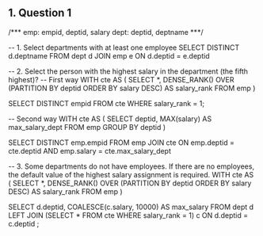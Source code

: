 ## 1. Question 1

/***
emp: empid, deptid, salary
dept: deptid, deptname 
***/

-- 1. Select departments with at least one employee
SELECT
  DISTINCT d.deptname
FROM dept d
JOIN emp e
  ON d.deptid = e.deptid
  
-- 2. Select the person with the highest salary in the department (the fifth highest)?
-- First way
WITH cte AS (
  SELECT
    *,
    DENSE_RANK() OVER (PARTITION BY deptid ORDER BY salary DESC) AS salary_rank 
  FROM emp
)

SELECT DISTINCT empid FROM cte WHERE salary_rank = 1;

-- Second way
WITH cte AS (
  SELECT
    deptid,
    MAX(salary) AS max_salary_dept
  FROM emp
  GROUP BY deptid
)

SELECT
  DISTINCT emp.empid
FROM emp
JOIN cte
  ON emp.deptid = cte.deptid
  AND emp.salary = cte.max_salary_dept

-- 3. Some departments do not have employees. If there are no employees, the default value of the highest salary assignment is required. 
WITH cte AS (
  SELECT
    *,
    DENSE_RANK() OVER (PARTITION BY deptid ORDER BY salary DESC) AS salary_rank 
  FROM emp
)

SELECT
  d.deptid,
  COALESCE(c.salary, 10000) AS max_salary
FROM dept d
LEFT JOIN (SELECT * FROM cte WHERE salary_rank = 1) c
  ON d.deptid = c.deptid
;
